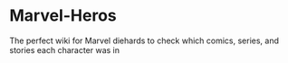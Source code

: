 # Marvel-Heros
The perfect wiki for Marvel diehards to check which comics, series, and stories each character was in
